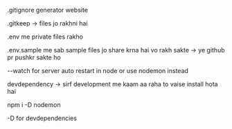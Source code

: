 .gitignore generator website

.gitkeep -> files jo rakhni hai

.env me private files rakho

.env.sample me sab sample files jo share krna hai vo rakh sakte -> ye github pr pushkr sakte ho


--watch for server auto restart in node
or use nodemon instead

devdependency -> sirf development me kaam aa raha to vaise install hota hai

npm i -D nodemon

-D for devdependencies